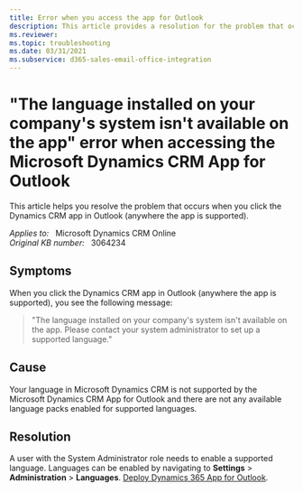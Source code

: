 ```yaml
---
title: Error when you access the app for Outlook
description: This article provides a resolution for the problem that occurs when you click the Dynamics CRM app in Outlook (anywhere the app is supported).
ms.reviewer: 
ms.topic: troubleshooting
ms.date: 03/31/2021
ms.subservice: d365-sales-email-office-integration
---
```

# "The language installed on your company's system isn't available on the app" error when accessing the Microsoft Dynamics CRM App for Outlook

This article helps you resolve the problem that occurs when you click the Dynamics CRM app in Outlook (anywhere the app is supported).

_Applies to:_ &nbsp; Microsoft Dynamics CRM Online  
_Original KB number:_ &nbsp; 3064234

## Symptoms

When you click the Dynamics CRM app in Outlook (anywhere the app is supported), you see the following message:

> "The language installed on your company's system isn't available on the app.
Please contact your system administrator to set up a supported language."

## Cause

Your language in Microsoft Dynamics CRM is not supported by the Microsoft Dynamics CRM App for Outlook and there are not any available language packs enabled for supported languages.

## Resolution

A user with the System Administrator role needs to enable a supported language. Languages can be enabled by navigating to **Settings** > **Administration** > **Languages**. [Deploy Dynamics 365 App for Outlook](/previous-versions/dynamicscrm-2016/administering-dynamics-365/dn946901(v=crm.8)).
